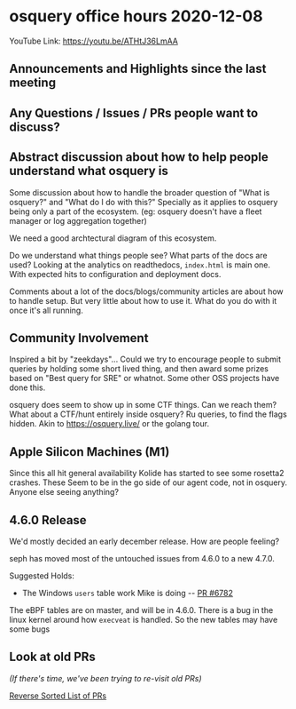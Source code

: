 # osquery office hours 2020-12-08

YouTube Link: https://youtu.be/ATHtJ36LmAA

## Announcements and Highlights since the last meeting

## Any Questions / Issues / PRs people want to discuss?

## Abstract discussion about how to help people understand what osquery is


Some discussion about how to handle the broader question of "What is osquery?" and "What do I do with this?" Specially as it applies to osquery being only a part of the ecosystem. (eg: osquery doesn't have a fleet manager or log aggregation together)

We need a good archtectural diagram of this ecosystem.

Do we understand what things people see? What parts of the docs are used? Looking at the analytics on readthedocs, `index.html` is main one. With expected hits to configuration and deployment docs.

Comments about a lot of the docs/blogs/community articles are about how to handle setup. But very little about how to use it. What do you do with it once it's all running. 

## Community Involvement

Inspired a bit by "zeekdays"... Could we try to encourage people to submit queries by holding some short lived thing, and then award some prizes based on "Best query for SRE" or whatnot. Some other OSS projects have done this. 

osquery does seem to show up in some CTF things. Can we reach them? What about a CTF/hunt entirely inside osquery? Ru queries, to find the flags hidden. Akin to https://osquery.live/ or the golang tour. 

## Apple Silicon Machines (M1)

Since this all hit general availability Kolide has started to see some rosetta2 crashes. These Seem to be in the go side of our agent code, not in osquery. Anyone else seeing anything?


## 4.6.0 Release

We'd mostly decided an early december release. How are people feeling?

seph has moved most of the untouched issues from 4.6.0 to a new 4.7.0.

Suggested Holds:

* The Windows `users` table work Mike is doing -- [PR #6782](https://github.com/osquery/osquery/pull/6782)

The eBPF tables are on master, and will be in 4.6.0. There is a bug in the linux kernel around how `execveat` is handled. So the new tables may have some bugs



## Look at old PRs 

_(If there's time, we've been trying to re-visit old PRs)_

[Reverse Sorted List of PRs](https://github.com/osquery/osquery/pulls?q=is%3Apr+is%3Aopen+sort%3Acreated-asc)
